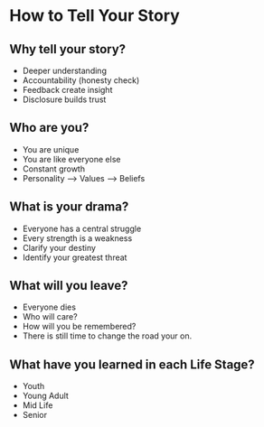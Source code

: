 # How to Tell Your Story


## Why tell your story?

* Deeper understanding
* Accountability (honesty check)
* Feedback create insight
* Disclosure builds trust

## Who are you?

* You are unique
* You are like everyone else
* Constant growth
* Personality —> Values —> Beliefs

## What is your drama?

* Everyone has a central struggle
* Every strength is a weakness
* Clarify your destiny
* Identify your greatest threat

## What will you leave?

* Everyone dies
* Who will care?
* How will you be remembered?
* There is still time to change the road your on.

## What have you learned in each Life Stage?

* Youth
* Young Adult
* Mid Life
* Senior

